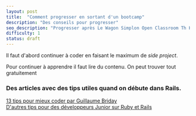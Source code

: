 ```yaml
---
layout: post
title:  "Comment progresser en sortant d'un bootcamp"
description: "Des conseils pour progresser"
seo_description: "Progresser après Le Wagon Simplon Open Classroom Th Hacking Project"
difficulty: 1
status: draft
---
```


Il faut d'abord continuer à coder en faisant le maximum de *side project*.

Pour continuer à apprendre il faut lire du contenu. On peut trouver tout gratuitement

### Des articles avec des tips utiles quand on débute dans Rails.

<a href="https://guillaumebriday.fr/13-tips-to-write-better-rails-code" class="underlined" target="_blank">13 tips pour mieux coder par Guillaume Briday</a>
<br>
<a href="https://getaround.tech/ruby-tricks-for-junior-devs/" class="underlined" target="_blank">D'autres tips pour des développeurs Junior sur Ruby et Rails</a>
